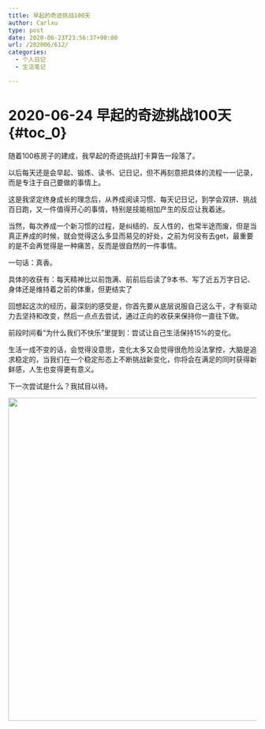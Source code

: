 ```yaml
---
title: 早起的奇迹挑战100天
author: Carlxu
type: post
date: 2020-06-23T23:56:37+00:00
url: /202006/612/
categories:
  - 个人日记
  - 生活笔记

---
```

# 2020-06-24 早起的奇迹挑战100天 {#toc_0}

随着100栋房子的建成，我早起的奇迹挑战打卡算告一段落了。

以后每天还是会早起、锻炼、读书、记日记，但不再刻意把具体的流程一一记录，而是专注于自己要做的事情上。

这是我坚定终身成长的理念后，从养成阅读习惯、每天记日记，到学会双拼、挑战百日跑，又一件值得开心的事情，特别是技能相加产生的反应让我着迷。

当然，每次养成一个新习惯的过程，是纠结的、反人性的，也常半途而废，但是当真正养成的时候，就会觉得这么多显而易见的好处，之前为何没有去get，最重要的是不会再觉得是一种痛苦，反而是很自然的一件事情。

一句话：真香。

具体的收获有：每天精神比以前饱满、前前后后读了9本书、写了近五万字日记、身体还是维持着之前的体重，但更结实了

回想起这次的经历，最深刻的感受是，你首先要从底层说服自己这么干，才有驱动力去坚持和改变，然后一点点去尝试，通过正向的收获来保持你一直往下做。

前段时间看“为什么我们不快乐”里提到：尝试让自己生活保持15%的变化。

生活一成不变的话，会觉得没意思，变化太多又会觉得很危险没法掌控，大脑是追求稳定的，当我们在一个稳定形态上不断挑战新变化，你将会在满足的同时获得新鲜感，人生也变得更有意义。

下一次尝试是什么？我拭目以待。

<img loading="lazy" src="https://carlxu.cn/wp-content/uploads/2020/06/img_4807.jpg" class="size-full wp-image-614" width="800" height="654" srcset="https://www.carlxu.cn/wp-content/uploads/2020/06/img_4807.jpg 800w, https://www.carlxu.cn/wp-content/uploads/2020/06/img_4807-300x245.jpg 300w, https://www.carlxu.cn/wp-content/uploads/2020/06/img_4807-768x628.jpg 768w" sizes="(max-width: 709px) 85vw, (max-width: 909px) 67vw, (max-width: 984px) 61vw, (max-width: 1362px) 45vw, 600px" />